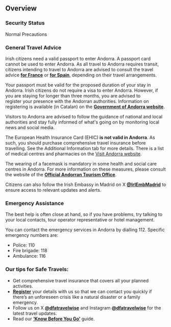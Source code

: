 ## Overview

### **Security Status**

Normal Precautions

### **General Travel Advice**

Irish citizens need a valid passport to enter Andorra. A passport card cannot be used to enter Andorra. As all travel to Andorra requires transit, citizens intending to travel to Andorra are advised to consult the travel advice [**for France**](/en/dfa/overseas-travel/advice/france/) or [**for Spain**](/en/dfa/overseas-travel/advice/spain/), depending on their travel arrangements.

Your passport must be valid for the proposed duration of your stay in Andorra. Irish citizens do not require a visa to enter Andorra. However, if you are staying for longer than three months, you are advised to register your presence with the Andorran authorities. Information on registering is available (in Catalan) on the [**Government of Andorra website**](https://www.immigracio.ad/ca/tramits-d-immigracio).

Visitors to Andorra are advised to follow the guidance of national and local authorities and stay fully informed of what's going on by monitoring local news and social media.

The European Health Insurance Card (EHIC) **is not valid in Andorra**. As such, you should purchase comprehensive travel insurance before travelling. See the Additional Information tab for more details. There is a list of medical centres and pharmacies on the [Visit Andorra website](https://visitandorra.com/en/places-and-services/medical-centres-and-pharmacies-in-andorra/).

The wearing of a facemask is mandatory in some health and social care centres in Andorra. For more information on these measures, please consult the website of the [**Official Andorran Tourism Office**](https://visitandorra.com/en/covid-19-in-andorra/faq-if-you-re-spending-a-few-days-in-andorra/).

Citizens can also follow the Irish Embassy in Madrid on X [**@IrlEmbMadrid**](https://twitter.com/IrlEmbMadrid) to ensure access to relevant updates and alerts.

### **Emergency Assistance**

The best help is often close at hand, so if you have problems, try talking to your local contacts, tour operator representative or hotel management.

You can contact the emergency services in Andorra by dialling 112. Specific emergency numbers are:

* Police: 110
* Fire brigade: 118
* Ambulance: 116

### **Our tips for Safe Travels:**

* Get comprehensive travel insurance that covers all your planned activities.
* [**Register**](/en/dfa/overseas-travel/citizens-registration/) your details with us so that we can contact you quickly if there’s an unforeseen crisis like a natural disaster or a family emergency.
* Follow us on X [**@dfatravelwise**](https://www.twitter.com/DFATravelWise) and Instagram [**@dfatravelwise**](https://www.instagram.com/dfatravelwise/) for the latest travel updates.
* Read our [**‘Know Before You Go’**](/en/dfa/overseas-travel/know-before-you-go/) guide.